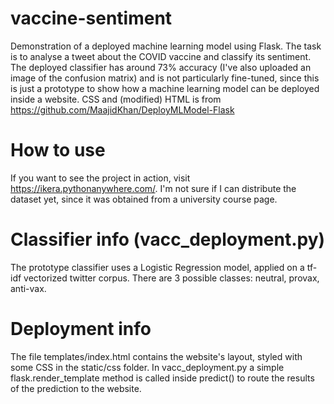 # vaccine-sentiment
Demonstration of a deployed machine learning model using Flask. The task is to analyse a tweet about the COVID vaccine and classify its sentiment. The deployed classifier has around 73% accuracy (I've also uploaded an image of the confusion matrix) and is not particularly fine-tuned, since this is just a prototype to show how a machine learning model can be deployed inside a website. CSS and (modified) HTML is from https://github.com/MaajidKhan/DeployMLModel-Flask
# How to use
If you want to see the project in action, visit https://ikera.pythonanywhere.com/. I'm not sure if I can distribute the dataset yet, since it was obtained from a university course page. 
# Classifier info (vacc_deployment.py)
The prototype classifier uses a Logistic Regression model, applied on a tf-idf vectorized twitter corpus. There are 3 possible classes: neutral, provax, anti-vax.
# Deployment info
The file templates/index.html contains the website's layout, styled with some CSS in the static/css folder. In vacc_deployment.py a simple flask.render_template method is called inside predict() to route the results of the prediction to the website.
